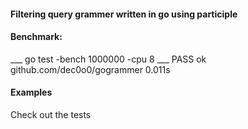 #### Filtering query grammer written in go using participle

#### Benchmark:
___ go test -bench 1000000 -cpu 8 ___
PASS
ok  	github.com/dec0o0/gogrammer	0.011s

#### Examples
Check out the tests